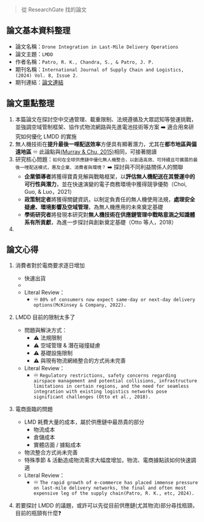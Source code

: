 > 從 ResearchGate 找的論文

## 論文基本資料整理
- 論文名稱：`Drone Integration in Last-Mile Delivery Operations`
- 論文主題：`LMDD`
- 作者名稱：`Patro, R. K., Chandra, S., & Patro, J. P.`
- 期刊名稱：`International Journal of Supply Chain and Logistics, (2024) Vol. 8, Issue 2.`
- 期刊連結：[論文連結](https://carijournals.org/journals/index.php/IJSCL/article/view/2286)

## 論文重點整理
1. 本篇論文在探討空中交通管理、載重限制、法規遵循及大眾認知等營運挑戰，並強調空域管制框架、協作式物流網路與先進電池技術等方案 ➡️ 適合用來研究如何優化 LMDD 的實施
2. 無人機技術在**提升最後一哩配送效率**方便具有顯著潛力，尤其在**都市地區與偏遠地區** ♾️ 此論點與[(Murray & Chu, 2015)](https://www.sciencedirect.com/science/article/abs/pii/S0968090X15000844?via%3Dihub)相同，可接著閱讀
3. 研究核心問題：`如何在全球供應鏈中優化無人機整合，以創造高效、可持續且可擴展的最後一哩配送模式，惠及企業、消費者與環境？` ➡️ 探討與不同利益關係人的關聯
   - **企業領導者**將獲得寶貴見解與戰略框架，以**評估無人機配送在其營運中的可行性與潛力**，並在快速演變的電子商務環境中獲得競爭優勢（Choi, Guo, & Luo，2021）
   - **政策制定者**將獲得關鍵資訊，以制定負責任的無人機使用法規，**處理安全疑慮、環境影響及空域管理**，為無人機應用的未來奠定基礎
   - **學術研究者**將發現本研究對**無人機技術在供應鏈管理中戰略意涵之知識體系有所貢獻**，為進一步探討與創新奠定基礎（Otto 等人，2018）
4. 

## 論文心得
1. 消費者對於電商要求逐日增加
   - 快速出貨 
   - 
   - Literal Review：
     - ♾️ `80% of consumers now expect same-day or next-day delivery options(McKinsey & Company, 2022).`

2. LMDD 目前的限制太多了
   - 問題與解決方式：
     - ⚠️ 法規限制 
     - ⚠️ 空域管理 & 潛在碰撞疑慮
     - ⚠️ 基礎設施限制
     - ⚠️ 與現有物流網絡整合的方式尚未完善
   - Literal Review：
     - ♾️ `Regulatory restrictions, safety concerns regarding airspace management and potential collisions, infrastructure limitations in certain regions, and the need for seamless integration with existing logistics networks pose significant challenges (Otto et al., 2018).`

3. 電商面臨的問題
   - LMD 耗費大量的成本，屬於供應鏈中最昂貴的部分
     - 物流成本
     - 倉儲成本
     - 實體店面 / 據點成本
   - 物流整合方式尚未完善
   - 特殊季節 & 活動造成物流需求大幅度增加，物流、電商據點該如何快速調適
   - Literal Review：
     - ♾️ `The rapid growth of e-commerce has placed immense pressure on last-mile delivery networks, the final and often most expensive leg of the supply chain(Patro, R. K., etc, 2024).`

4. 若要探討 LMDD 的議題，或許可以先從目前供應鏈(尤其物流)部分尋找瓶頸，目前的瓶頸有什麼❓





